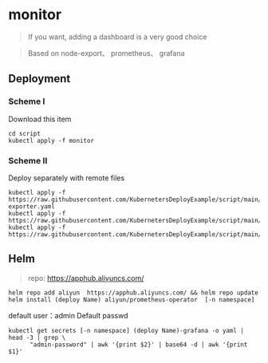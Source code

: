 # monitor
> If you want, adding a dashboard is a very good choice

> Based on  node-export、 prometheus、 grafana


## Deployment

### Scheme I

Download this item


```shell
cd script 
kubectl apply -f monitor
```

### Scheme II

Deploy separately with remote files

```shell
kubectl apply -f https://raw.githubusercontent.com/KubernetersDeployExample/script/main/monitor/node-exporter.yaml
kubectl apply -f https://raw.githubusercontent.com/KubernetersDeployExample/script/main/monitor/prometheus.yaml
kubectl apply -f https://raw.githubusercontent.com/KubernetersDeployExample/script/main/monitor/grafana.yaml
```

## Helm

> repo: https://apphub.aliyuncs.com/

```shell
helm repo add aliyun  https://apphub.aliyuncs.com/ && helm repo update 
helm install (deploy Name) aliyun/prometheus-operator  [-n namespace]
```


default user：admin
Default passwd
```shell
kubectl get secrets [-n namespace] (deploy Name)-grafana -o yaml |  head -3 | grep \
      "admin-password" | awk '{print $2}' | base64 -d | awk '{print $1}'
```

